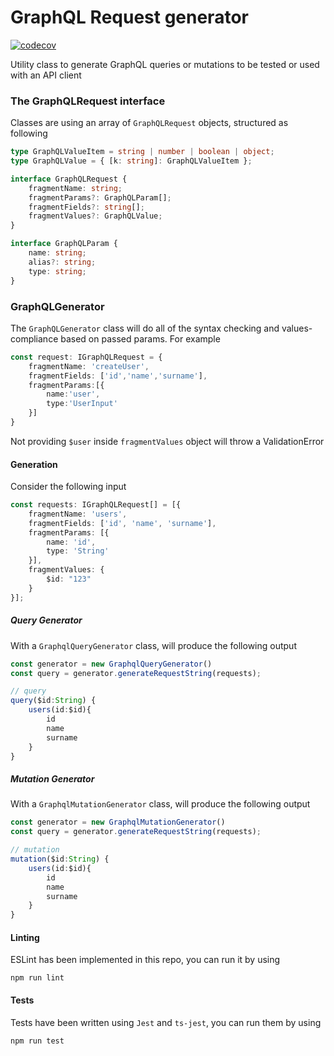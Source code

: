 # GraphQL Request generator
[![codecov](https://codecov.io/gh/CapitanFindusFI/graphql-client-generator/branch/master/graph/badge.svg)](https://codecov.io/gh/CapitanFindusFI/graphql-client-generator)

Utility class to generate GraphQL queries or mutations to be tested or used with an API client

### The GraphQLRequest interface
Classes are using an array of `GraphQLRequest` objects, structured as following
```typescript
type GraphQLValueItem = string | number | boolean | object;
type GraphQLValue = { [k: string]: GraphQLValueItem };

interface GraphQLRequest {
    fragmentName: string;
    fragmentParams?: GraphQLParam[];
    fragmentFields?: string[];
    fragmentValues?: GraphQLValue;
}

interface GraphQLParam {
    name: string;
    alias?: string;
    type: string;
}
```

### GraphQLGenerator

The `GraphQLGenerator` class will do all of the syntax checking and values-compliance based on passed params. For example
```typescript
const request: IGraphQLRequest = {
    fragmentName: 'createUser',
    fragmentFields: ['id','name','surname'],
    fragmentParams:[{
        name:'user',
        type:'UserInput'
    }]
}
```

Not providing `$user` inside `fragmentValues` object will throw a ValidationError

#### Generation

Consider the following input

```typescript
const requests: IGraphQLRequest[] = [{
    fragmentName: 'users',
    fragmentFields: ['id', 'name', 'surname'],
    fragmentParams: [{
        name: 'id',
        type: 'String'
    }],
    fragmentValues: {
        $id: "123"
    }
}];
```

##### Query Generator
With a `GraphqlQueryGenerator` class, will produce the following output
```typescript
const generator = new GraphqlQueryGenerator()
const query = generator.generateRequestString(requests);

// query
query($id:String) { 
    users(id:$id){
        id
        name
        surname
    }
}
```

##### Mutation Generator

With a `GraphqlMutationGenerator` class, will produce the following output
```typescript
const generator = new GraphqlMutationGenerator()
const query = generator.generateRequestString(requests);

// mutation
mutation($id:String) { 
    users(id:$id){
        id
        name
        surname
    }
}
```

#### Linting
ESLint has been implemented in this repo, you can run it by using
```
npm run lint
```

#### Tests
Tests have been written using `Jest` and `ts-jest`, you can run them by using
```
npm run test
```
